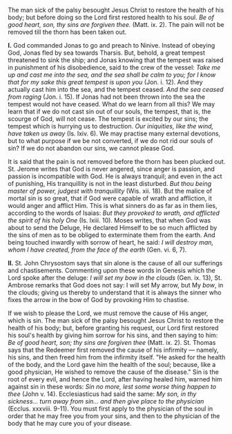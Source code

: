 
The man sick of the palsy besought Jesus Christ to restore the health of his body; but before doing so the Lord first restored health to his soul. *Be of good heart, son, thy sins are forgiven thee.* (Matt. ix. 2). The pain will not be removed till the thorn has been taken out.

**I\.** God commanded Jonas to go and preach to Ninive. Instead of obeying God, Jonas fled by sea towards Tharsis. But, behold, a great tempest threatened to sink the ship; and Jonas knowing that the tempest was raised in punishment of his disobedience, said to the crew of the vessel: *Take me up and cast me into the sea, and the sea shall be calm to you; for I know that for my sake this great tempest is upon you* (Jon. i. 12). And they actually cast him into the sea, and the tempest ceased. *And the sea ceased from raging* (Jon. i. 15). If Jonas had not been thrown into the sea the tempest would not have ceased. What do we learn from all this? We may learn that if we do not cast sin out of our souls, the tempest, that is, the scourge of God, will not cease. The tempest is excited by our sins; the tempest which is hurrying us to destruction. *Our iniquities, like the wind, have taken us away* (Is. lxiv. 6). We may practise many external devotions, but to what purpose if we be not converted, if we do not rid our souls of sin? If we do not abandon our sins, we cannot please God.

It is said that the pain is not removed before the thorn has been plucked out. St. Jerome writes that God is never angered, since anger is passion, and passion is incompatible with God. He is always tranquil; and even in the act of punishing, His tranquillity is not in the least disturbed. *But thou being master of power, judgest with tranquillity* (Wis. xii. 18). But the malice of mortal sin is so great, that if God were capable of wrath and affliction, it would anger and afflict Him. This is what sinners do as far as in them lies, according to the words of Isaias: *But they provoked to wrath, and afflicted the spirit of his holy One* (Is. lxiii. 10). Moses writes, that when God was about to send the Deluge, He declared Himself to be so much afflicted by the sins of men as to be obliged to exterminate them from the earth. And being touched inwardly with sorrow of heart, he said: *I will destroy man, whom I have created, from the face of the earth* (Gen. vi. 6, 7).

**II\.** St. John Chrysostom says that sin alone is the cause of all our sufferings and chastisements. Commenting upon these words in Genesis which the Lord spoke after the deluge: *I will set my bow in the clouds* (Gen. ix. 13), St. Ambrose remarks that God does not say: I will set My arrow, but My *bow*, in the clouds; giving us thereby to understand that it is always the sinner who fixes the arrow in the bow of God by provoking Him to chastise.

If we wish to please the Lord, we must remove the cause of His anger, which is sin. The man sick of the palsy besought Jesus Christ to restore the health of his body; but, before granting his request, our Lord first restored his soul\'s health by giving him sorrow for his sins, and then saying to him: *Be of good heart, son; thy sins are forgiven thee* (Matt. ix. 2). St. Thomas says that the Redeemer first removed the cause of his infirmity — namely, his sins, and then freed him from the infirmity itself. \"He asked for the health of the body, and the Lord gave him the health of the soul; because, like a good physician, He wished to remove the cause of the disease.\" Sin is the root of every evil, and hence the Lord, after having healed him, warned him against sin in these words: *Sin no more, lest some worse thing happen to thee* (John v. 14). Ecclesiasticus had said the same: *My son, in thy sickness... turn away from sin... and then give place to the physician* (Ecclus. xxxviii. 9-11). You must first apply to the physician of the soul in order that he may free you from your sins, and then to the physician of the body that he may cure you of your disease.

